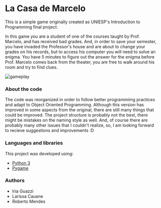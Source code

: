 # La Casa de Marcelo
This is a simple game originally created as UNIESP's Introduction to Programming final project. 

In this game you are a student of one of the courses taught by Prof. Marcelo, and has received bad grades. And, in order to save your semester, you have invaded the Professor's house and are about to change your grades on his records, but to access his computer you will need to solve an enigma. You have 5 minutes to figure out the answer for the enigma before Prof. Marcelo comes back from the theater, you are free to walk around his room and try to find clues.

![[gameplay]()](images/others/la-casa.gif "game demonstration")

### About the code
The code was reorganized in order to follow better programmimg practices and adapt to Object Oriented Programming. Although this version has improved in some aspects from the original, there are still many things that could be improved. The project structure is probably not the best, there might be mistakes on the naming style as well. And, of course there are probably many other issues that I couldn't realize, so, I am looking forward to recieve suggestions and improvements :D

### Languages and libraries
This project was developed using:
- [Python 3](https://www.python.org/downloads/)
- [Pygame](https://www.pygame.org/wiki/GettingStarted)

### Authors
- Iria Guazzi
- Larissa Cauane
- Roberto Mendes
